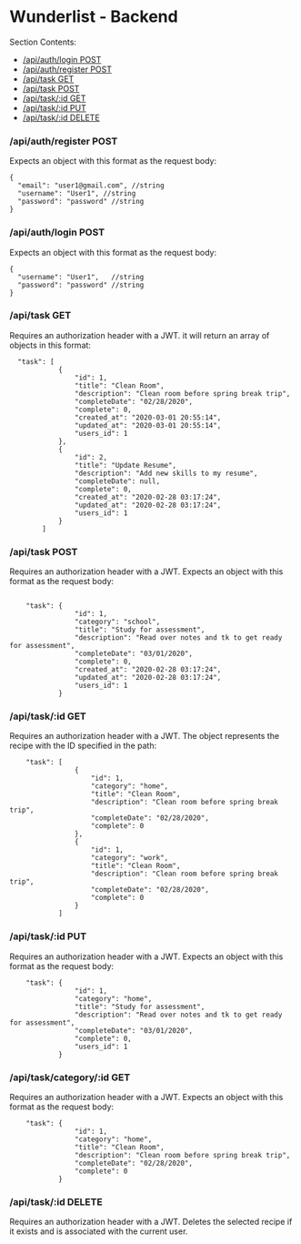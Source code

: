 # Wunderlist - Backend

Section Contents:

- [/api/auth/login POST](#authlogin-post)
- [/api/auth/register POST](#authlogin-post)
- [/api/task GET](#task-get)
- [/api/task POST](#task-post)
- [/api/task/:id GET](#taskid-get)
- [/api/task/:id PUT](#taskid-put)
- [/api/task/:id DELETE](#taskid-delete)


### /api/auth/register POST

Expects an object with this format as the request body:
```
{
  "email": "user1@gmail.com", //string
  "username": "User1", //string
  "password": "password" //string
}
```

### /api/auth/login POST
Expects an object with this format as the request body:
```
{
  "username": "User1",   //string
  "password": "password" //string
}
```


### /api/task GET

Requires an authorization header with a JWT. it will return an array of objects in this format:
```
  "task": [
            {
                "id": 1,
                "title": "Clean Room",
                "description": "Clean room before spring break trip",
                "completeDate": "02/28/2020",
                "complete": 0,
                "created_at": "2020-03-01 20:55:14",
                "updated_at": "2020-03-01 20:55:14",
                "users_id": 1
            },
            {
                "id": 2,
                "title": "Update Resume",
                "description": "Add new skills to my resume",
                "completeDate": null,
                "complete": 0,
                "created_at": "2020-02-28 03:17:24",
                "updated_at": "2020-02-28 03:17:24",
                "users_id": 1
            }
        ]

```


### /api/task POST

Requires an authorization header with a JWT. Expects an object with this format as the request body:
```

    "task": {
                "id": 1,
                "category": "school",
                "title": "Study for assessment",
                "description": "Read over notes and tk to get ready for assessment",
                "completeDate": "03/01/2020",
                "complete": 0,
                "created_at": "2020-02-28 03:17:24",
                "updated_at": "2020-02-28 03:17:24",
                "users_id": 1
            }
```


### /api/task/:id GET

Requires an authorization header with a JWT. The object represents the recipe with the ID specified in the path:
```
    "task": [
                {
                    "id": 1,
                    "category": "home",
                    "title": "Clean Room",
                    "description": "Clean room before spring break trip",
                    "completeDate": "02/28/2020",
                    "complete": 0
                },
                {
                    "id": 1,
                    "category": "work",
                    "title": "Clean Room",
                    "description": "Clean room before spring break trip",
                    "completeDate": "02/28/2020",
                    "complete": 0
                }
            ]
```        


### /api/task/:id PUT

Requires an authorization header with a JWT. Expects an object with this format as the request body:
```
    "task": {
                "id": 1,
                "category": "home",
                "title": "Study for assessment",
                "description": "Read over notes and tk to get ready for assessment",
                "completeDate": "03/01/2020",
                "complete": 0,
                "users_id": 1
            }
```
### /api/task/category/:id GET

Requires an authorization header with a JWT. Expects an object with this format as the request body:
```
    "task": {
                "id": 1,
                "category": "home",
                "title": "Clean Room",
                "description": "Clean room before spring break trip",
                "completeDate": "02/28/2020",
                "complete": 0
            }
```


### /api/task/:id DELETE

Requires an authorization header with a JWT. Deletes the selected recipe if it exists and is associated with the current user.
